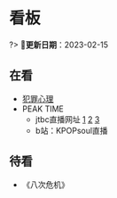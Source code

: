 # 看板 <!-- {docsify-ignore-all} -->

?> 📅**更新日期**：2023-02-15

## 在看

- [犯罪心理](https://www.aikanbot.com/play/466336)
- PEAK TIME
  - jtbc直播网址
    [1](http://www.92flvtv.com/korea-tv/jtbc4.php)
    [2](https://m.twitch.tv/atbo_hwan)
    [3](https://aqstream.com/jtbc/JTBC-Stream-3)
  - b站：KPOPsoul直播

## 待看

- 《八次危机》